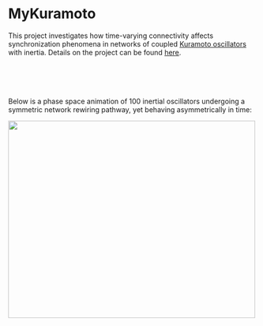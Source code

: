 # MyKuramoto

This project investigates how time-varying connectivity affects synchronization phenomena in networks of coupled [Kuramoto oscillators](https://en.wikipedia.org/wiki/Kuramoto_model) with inertia. Details on the project can be found [here](https://arxiv.org/abs/2009.13466).
<br>
<br>
<br>
<br>
<br>

Below is a phase space animation of 100 inertial oscillators undergoing a symmetric network rewiring pathway, yet behaving asymmetrically in time:

<img src="https://github.com/wqian0/MyKuramoto/blob/master/kura%20(2).gif" width="500" height="400"/>

